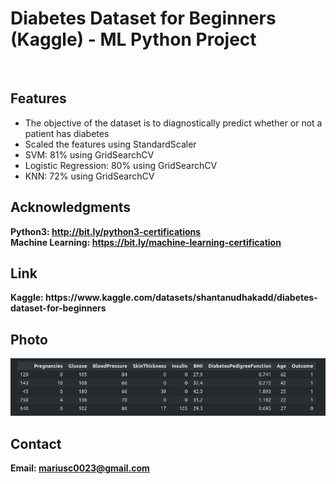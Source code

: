 <h1> Diabetes Dataset for Beginners (Kaggle) - ML Python Project</h1>
<br>
<h2>Features</h2>
<ul>
    <li>The objective of the dataset is to diagnostically predict whether or not a patient has diabetes</li>
    <li>Scaled the features using StandardScaler</li>
    <li>SVM: 81% using GridSearchCV </li>
    <li>Logistic Regression: 80% using GridSearchCV </li>
    <li>KNN: 72% using GridSearchCV </li>
</ul>


<h2>Acknowledgments</h2>

<b> Python3: http://bit.ly/python3-certifications </b>
<br>
<b> Machine Learning: https://bit.ly/machine-learning-certification <b>
<br>

<h2> Link </h2>
<b> Kaggle: https://www.kaggle.com/datasets/shantanudhakadd/diabetes-dataset-for-beginners </b>
<br>

<h2>Photo</h2>
<img src="photo.png">
<br>
<h2>Contact</h2>

<b> Email: mariusc0023@gmail.com </b>
